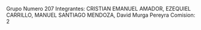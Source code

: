 Grupo Numero 207 
Integrantes: 
	  CRISTIAN EMANUEL AMADOR,  EZEQUIEL CARRILLO,  MANUEL SANTIAGO MENDOZA,  David Murga Pereyra
Comision: 2
